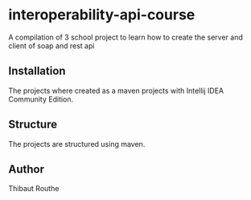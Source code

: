 # interoperability-api-course
A compilation of 3 school project to learn how to create the server and client of soap and rest api

## Installation
The projects where created as a maven projects with Intellij IDEA Community Edition.

## Structure
The projects are structured using maven.

## Author
Thibaut Routhe
